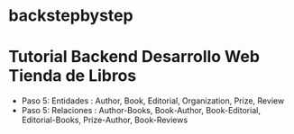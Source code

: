 # backstepbystep

# Tutorial Backend Desarrollo Web Tienda de Libros

* Paso 5: Entidades : Author, Book, Editorial, Organization, Prize, Review
* Paso 5: Relaciones : Author-Books, Book-Author, Book-Editorial, Editorial-Books, Prize-Author, Book-Reviews
